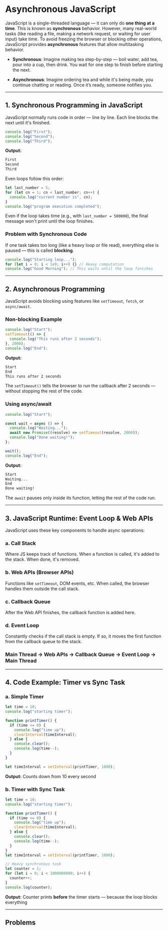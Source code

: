 # Asynchronous JavaScript

JavaScript is a single-threaded language — it can only do **one thing at a time**. This is known as **synchronous** behavior. However, many real-world tasks (like reading a file, making a network request, or waiting for user input) take time. To avoid freezing the browser or blocking other operations, JavaScript provides **asynchronous** features that allow multitasking behavior.

* **Synchronous**: Imagine making tea step-by-step — boil water, add tea, pour into a cup, then drink. You wait for one step to finish before starting the next.

* **Asynchronous**: Imagine ordering tea and while it's being made, you continue chatting or reading. Once it’s ready, someone notifies you.

---

## 1. Synchronous Programming in JavaScript

JavaScript normally runs code in order — line by line. Each line blocks the next until it's finished.

```js
console.log("First");
console.log("Second");
console.log("Third");
```

**Output:**

```txt
First
Second
Third
```

Even loops follow this order:

```js
let last_number = 5;
for (let cn = 1; cn < last_number; cn++) {
  console.log("current number is", cn);
}
console.log("program execution completed");
```

Even if the loop takes time (e.g., with `last_number = 500000`), the final message won't print until the loop finishes.

### Problem with Synchronous Code

If one task takes too long (like a heavy loop or file read), everything else is paused — this is called **blocking**.

```js
console.log("Starting loop...");
for (let i = 0; i < 1e9; i++) {} // Heavy computation
console.log("Good Morning"); // This waits until the loop finishes
```

---

## 2. Asynchronous Programming

JavaScript avoids blocking using features like `setTimeout`, `fetch`, or `async/await`.

### Non-blocking Example

```js
console.log("Start");
setTimeout(() => {
  console.log("This runs after 2 seconds");
}, 2000);
console.log("End");
```

**Output:**

```txt
Start
End
This runs after 2 seconds
```

The `setTimeout()` tells the browser to run the callback after 2 seconds — without stopping the rest of the code.

### Using async/await

```js
console.log("Start");

const wait = async () => {
  console.log("Waiting...");
  await new Promise((resolve) => setTimeout(resolve, 2000));
  console.log("Done waiting!");
};

wait();
console.log("End");
```

**Output:**

```txt
Start
Waiting...
End
Done waiting!
```

The `await` pauses only inside its function, letting the rest of the code run.

---

## 3. JavaScript Runtime: Event Loop & Web APIs

JavaScript uses these key components to handle async operations:

### a. Call Stack

Where JS keeps track of functions. When a function is called, it's added to the stack. When done, it's removed.

### b. Web APIs (Browser APIs)

Functions like `setTimeout`, DOM events, etc. When called, the browser handles them outside the call stack.

### c. Callback Queue

After the Web API finishes, the callback function is added here.

### d. Event Loop

Constantly checks if the call stack is empty. If so, it moves the first function from the callback queue to the stack.

### Main Thread → Web APIs → Callback Queue → Event Loop → Main Thread

---

## 4. Code Example: Timer vs Sync Task

### a. Simple Timer

```js
let time = 10;
console.log("starting timer");

function printTimer() {
  if (time <= 0) {
    console.log("time up");
    clearInterval(timeInterval);
  } else {
    console.clear();
    console.log(time--);
  }
}

let timeInterval = setInterval(printTimer, 1000);
```

**Output:** Counts down from 10 every second

### b. Timer with Sync Task

```js
let time = 10;
console.log("starting timer");

function printTimer() {
  if (time <= 0) {
    console.log("time up");
    clearInterval(timeInterval);
  } else {
    console.clear();
    console.log(time--);
  }
}
let timeInterval = setInterval(printTimer, 1000);

// Heavy synchronous task
let counter = 1;
for (let i = 0; i < 1000000000; i++) {
  counter++;
}
console.log(counter);
```

**Output:** Counter prints **before** the timer starts — because the loop blocks everything

---

## Problems
